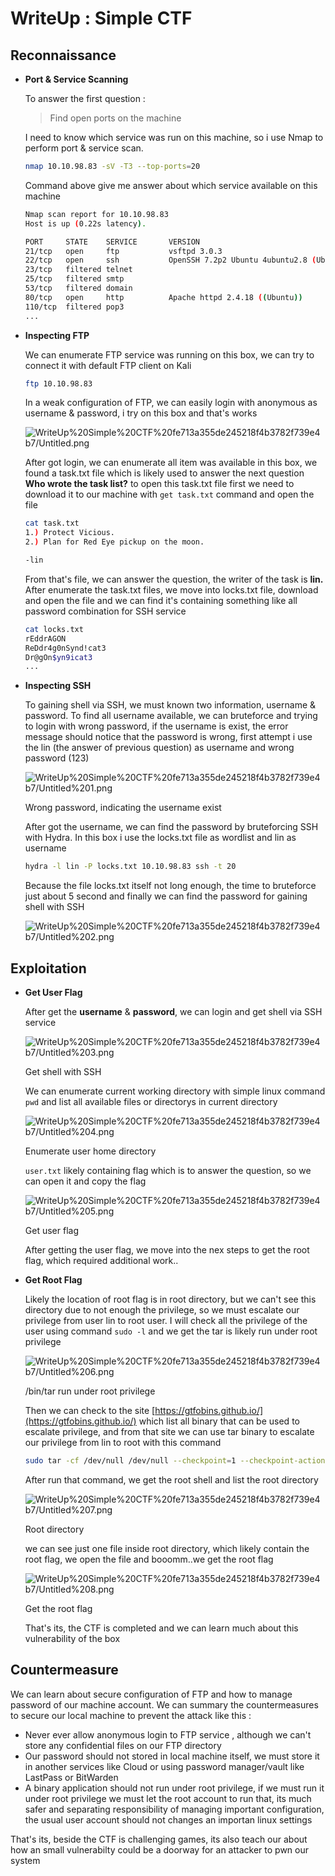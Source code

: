 # WriteUp : Simple CTF

## Reconnaissance

- **Port & Service Scanning**

    To answer the first question :

    > Find open ports on the machine

     I need to know which service was run on this machine, so i use Nmap to perform port & service scan.

    ```bash
    nmap 10.10.98.83 -sV -T3 --top-ports=20
    ```

    Command above give me answer about which service available on this machine

    ```bash
    Nmap scan report for 10.10.98.83
    Host is up (0.22s latency).

    PORT     STATE    SERVICE       VERSION
    21/tcp   open     ftp           vsftpd 3.0.3
    22/tcp   open     ssh           OpenSSH 7.2p2 Ubuntu 4ubuntu2.8 (Ubuntu Linux; protocol 2.0)
    23/tcp   filtered telnet
    25/tcp   filtered smtp
    53/tcp   filtered domain
    80/tcp   open     http          Apache httpd 2.4.18 ((Ubuntu))
    110/tcp  filtered pop3
    ...
    ```

- **Inspecting FTP**

    We can enumerate FTP service was running on this box, we can try to connect it with default FTP client on Kali

    ```bash
    ftp 10.10.98.83
    ```

    In a weak configuration of FTP, we can easily login with anonymous as username & password, i try on this box and that's works 

    ![WriteUp%20Simple%20CTF%20fe713a355de245218f4b3782f739e4b7/Untitled.png](WriteUp%20Simple%20CTF%20fe713a355de245218f4b3782f739e4b7/Untitled.png)

    After got login, we can enumerate all item was available in this box, we found a task.txt file which is likely used to answer the next question **Who wrote the task list?** to open this task.txt file first we need to download it to our machine with `get task.txt` command and open the file 

    ```bash
    cat task.txt    
    1.) Protect Vicious.
    2.) Plan for Red Eye pickup on the moon.

    -lin
    ```

    From that's file, we can answer the question, the writer of the task is **lin.** After enumerate the task.txt files, we move into locks.txt file, download and open the file and we can find it's containing something like all password combination for SSH service

    ```bash
    cat locks.txt 
    rEddrAGON
    ReDdr4g0nSynd!cat3
    Dr@gOn$yn9icat3
    ...
    ```

- **Inspecting SSH**

    To gaining shell via SSH, we must known two information, username & password. To find all username available, we can bruteforce and trying to login with wrong password, if the username is exist, the error message should notice that the password is wrong, first attempt i use the lin (the answer of previous question) as username and wrong password (123)

    ![WriteUp%20Simple%20CTF%20fe713a355de245218f4b3782f739e4b7/Untitled%201.png](WriteUp%20Simple%20CTF%20fe713a355de245218f4b3782f739e4b7/Untitled%201.png)

    Wrong password, indicating the username exist

    After got the username, we can find the password by bruteforcing SSH with Hydra. In this box i use the locks.txt file as wordlist and lin as username

    ```bash
    hydra -l lin -P locks.txt 10.10.98.83 ssh -t 20
    ```

    Because the file locks.txt itself not long enough, the time to bruteforce just about 5 second and finally we can find the password for gaining shell with SSH

    ![WriteUp%20Simple%20CTF%20fe713a355de245218f4b3782f739e4b7/Untitled%202.png](WriteUp%20Simple%20CTF%20fe713a355de245218f4b3782f739e4b7/Untitled%202.png)

## Exploitation

- **Get User Flag**

    After get the **username** & **password**, we can login and get shell via SSH service

    ![WriteUp%20Simple%20CTF%20fe713a355de245218f4b3782f739e4b7/Untitled%203.png](WriteUp%20Simple%20CTF%20fe713a355de245218f4b3782f739e4b7/Untitled%203.png)

    Get shell with SSH

    We can enumerate current working directory with simple linux command `pwd` and list all available files or directorys in current directory

    ![WriteUp%20Simple%20CTF%20fe713a355de245218f4b3782f739e4b7/Untitled%204.png](WriteUp%20Simple%20CTF%20fe713a355de245218f4b3782f739e4b7/Untitled%204.png)

    Enumerate user home directory

    `user.txt` likely containing flag which is to answer the question, so we can open it and copy the flag

    ![WriteUp%20Simple%20CTF%20fe713a355de245218f4b3782f739e4b7/Untitled%205.png](WriteUp%20Simple%20CTF%20fe713a355de245218f4b3782f739e4b7/Untitled%205.png)

    Get user flag

    After getting the user flag, we move into the nex steps to get the root flag, which required additional work..

- **Get Root Flag**

    Likely the location of root flag is in root directory, but we can't see this directory due to not enough the privilege, so we must escalate our privilege from user lin to root user. I will check all the privilege of the user using command `sudo -l`  and we get the tar is likely run under root privilege 

    ![WriteUp%20Simple%20CTF%20fe713a355de245218f4b3782f739e4b7/Untitled%206.png](WriteUp%20Simple%20CTF%20fe713a355de245218f4b3782f739e4b7/Untitled%206.png)

    /bin/tar run under root privilege

    Then we can check to the site [https://gtfobins.github.io/](https://gtfobins.github.io/) which list all binary that can be used to escalate privilege, and from that site we can use tar binary to escalate our privilege from lin to root with this command 

    ```bash
    sudo tar -cf /dev/null /dev/null --checkpoint=1 --checkpoint-action=exec=/bin/sh
    ```

    After run that command, we get the root shell and list the root directory

    ![WriteUp%20Simple%20CTF%20fe713a355de245218f4b3782f739e4b7/Untitled%207.png](WriteUp%20Simple%20CTF%20fe713a355de245218f4b3782f739e4b7/Untitled%207.png)

    Root directory

    we can see just one file inside root directory, which likely contain the root flag, we open the file and booomm..we get the root flag

    ![WriteUp%20Simple%20CTF%20fe713a355de245218f4b3782f739e4b7/Untitled%208.png](WriteUp%20Simple%20CTF%20fe713a355de245218f4b3782f739e4b7/Untitled%208.png)

    Get the root flag

    That's its, the CTF is completed and we can learn much about this vulnerability of the box

## Countermeasure

We can learn about secure configuration of FTP and how to manage password of our machine account. We can summary the countermeasures to secure our local machine to prevent the attack like this :

- Never ever allow anonymous login to FTP service , although we can't store any confidential files on our FTP directory
- Our password should not stored in local machine itself, we must store it in another services like Cloud or using password manager/vault like LastPass or BitWarden
- A binary application should not run under root privilege, if we must run it under root privilege we must let the root account to run that, its much safer and separating responsibility of managing important configuration, the usual user account should not changes an importan linux settings

That's its, beside the CTF is challenging games, its also teach our about how an small vulnerabilty could be a doorway for an attacker to pwn our system
